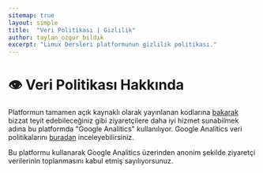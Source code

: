 ```yaml
---
sitemap: true
layout: simple
title:  "Veri Politikası | Gizlilik"
author: taylan_ozgur_bildik
excerpt: "Linux Dersleri platformunun gizlilik politikası."
---
```



# 👁 Veri Politikası Hakkında
Platformun tamamen açık kaynaklı olarak yayınlanan kodlarına [bakarak](https://github.com/Linux-Dersleri/linux-dersleri.github.io) bizzat teyit edebileceğiniz gibi ziyaretçilere daha iyi hizmet sunabilmek adına bu platformda "Google Analitics" kullanılıyor. Google Analitics veri politikalarını [buradan](https://support.google.com/analytics/answer/6004245?hl=tr#zippy=%2Cgenel-veri-koruma-y%C3%B6netmeli%C4%9Fi-gdpr-kapsam%C4%B1nda-google-analytics%2Cgoogle-analytics-%C3%A7erezleri-ve-tan%C4%B1mlay%C4%B1c%C4%B1lar%C4%B1) inceleyebilirsiniz.

Bu platformu kullanarak Google Analitics üzerinden anonim şekilde ziyaretçi verilerinin toplanmasını kabul etmiş sayılıyorsunuz.
